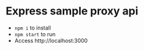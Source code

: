 Express sample proxy api
==========================

- `npm i` to install
- `npm start` to run
- Access http://localhost:3000